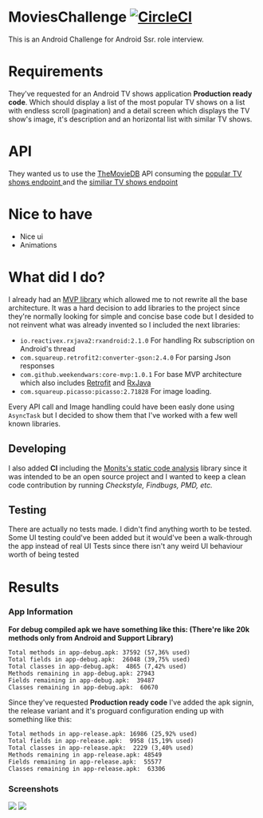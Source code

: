 # MoviesChallenge [![CircleCI](https://circleci.com/gh/WeekendWars/MoviesChallenge/tree/master.svg?style=svg)](https://circleci.com/gh/WeekendWars/MoviesChallenge/tree/master)
This is an Android Challenge for Android Ssr. role interview.


# Requirements

They've requested for an Android TV shows application **Production ready code**. Which should display a list of the most popular TV shows on a list with
endless scroll (pagination) and a detail screen which displays the TV show's image, it's description and an horizontal list with
similar TV shows.

# API
They wanted us to use the <a href="https://developers.themoviedb.org">TheMovieDB</a> API consuming the <a href="https://developers.themoviedb.org/3/tv/get-popular-tv-shows">popular TV shows endpoint </a>
and the <a href="https://developers.themoviedb.org/3/tv/get-similar-tv-shows">similiar TV shows endpoint</a>

# Nice to have
* Nice ui
* Animations

# What did I do?

I already had an <a href="https://github.com/WeekendWars/mvp-core">MVP library</a> which allowed me to not rewrite all the
base architecture. It was a hard decision to add libraries to the project since they're normally looking for simple and concise
base code but I desided to not reinvent what was already invented so I included the next libraries:

* `io.reactivex.rxjava2:rxandroid:2.1.0` For handling Rx subscription on Android's thread
* `com.squareup.retrofit2:converter-gson:2.4.0` For parsing Json responses
* `com.github.weekendwars:core-mvp:1.0.1` For base MVP architecture which also includes <a href="https://github.com/square/retrofit/">Retrofit</a> and <a href="https://github.com/ReactiveX/RxJava">RxJava</a>
* `com.squareup.picasso:picasso:2.71828` For image loading.

Every API call and Image handling could have been easly done using `AsyncTask` but I decided to show them that I've worked with a few well known libraries.

## Developing

I also added **CI** including the <a href="https://github.com/Monits/static-code-analysis-plugin">Monits's static code analysis</a> library since it was
intended to be an open source project and I wanted to keep a clean code contribution by running *Checkstyle, Findbugs, PMD, etc.*

## Testing

There are actually no tests made. I didn't find anything worth to be tested. Some UI testing could've been added but it would've been a walk-through the app instead of real UI Tests since there isn't any weird UI behaviour worth of being tested

# Results

### App Information

**For debug compiled apk we have something like this: (There're like 20k methods only from Android and Support Library)**

```
Total methods in app-debug.apk: 37592 (57,36% used)
Total fields in app-debug.apk:  26048 (39,75% used)
Total classes in app-debug.apk:  4865 (7,42% used)
Methods remaining in app-debug.apk: 27943
Fields remaining in app-debug.apk:  39487
Classes remaining in app-debug.apk:  60670
```

Since they've requested **Production ready code** I've added the apk signin, the release variant and it's proguard configuration ending up with something like this:

```
Total methods in app-release.apk: 16986 (25,92% used)
Total fields in app-release.apk:  9958 (15,19% used)
Total classes in app-release.apk:  2229 (3,40% used)
Methods remaining in app-release.apk: 48549
Fields remaining in app-release.apk:  55577
Classes remaining in app-release.apk:  63306
```

### Screenshots
<img src="https://lh5.googleusercontent.com/l3DQkVp8oV_xYFrV8JOuUTnKfpu8gJtuC3pZTDMj1uKrl_HjEoFSWCC-kWo5Y4pis36OQN7qHZ4tc3k7AAyG=w2880-h1482-rw">


<img src="https://lh3.googleusercontent.com/q4f8GzstK8JZ7jot1MmBwLfYaeGdjkZxP8FGcjVlRDWZxPJyfZwrURt1U58HRKHxX4mk86lTR2_z6JhaNFCV=w2880-h1482-rw">


